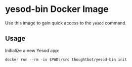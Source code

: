 # yesod-bin Docker Image

Use this image to gain quick access to the `yesod` command.

## Usage

Initialize a new Yesod app:
```
docker run --rm -iv $PWD:/src thoughtbot/yesod-bin init
```
